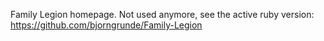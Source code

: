 Family Legion homepage. Not used anymore, see the active ruby version: https://github.com/bjorngrunde/Family-Legion
